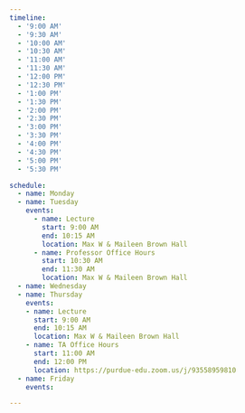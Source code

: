 ```yaml
---
timeline:
  - '9:00 AM'
  - '9:30 AM'
  - '10:00 AM'
  - '10:30 AM'
  - '11:00 AM'
  - '11:30 AM'
  - '12:00 PM'
  - '12:30 PM'
  - '1:00 PM'
  - '1:30 PM'
  - '2:00 PM'
  - '2:30 PM'
  - '3:00 PM'
  - '3:30 PM'
  - '4:00 PM'
  - '4:30 PM'
  - '5:00 PM'
  - '5:30 PM'

schedule:
  - name: Monday
  - name: Tuesday
    events:
      - name: Lecture
        start: 9:00 AM
        end: 10:15 AM
        location: Max W & Maileen Brown Hall
      - name: Professor Office Hours
        start: 10:30 AM
        end: 11:30 AM
        location: Max W & Maileen Brown Hall
  - name: Wednesday
  - name: Thursday
    events:
    - name: Lecture
      start: 9:00 AM
      end: 10:15 AM
      location: Max W & Maileen Brown Hall
    - name: TA Office Hours
      start: 11:00 AM
      end: 12:00 PM
      location: https://purdue-edu.zoom.us/j/93558959810
  - name: Friday
    events:

---
```

